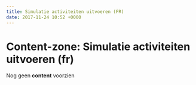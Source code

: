 ```yaml
---
title: Simulatie activiteiten uitvoeren (FR)
date: 2017-11-24 10:52 +0000
---
```

# Content-zone:  Simulatie activiteiten uitvoeren (fr)

Nog geen **content** voorzien